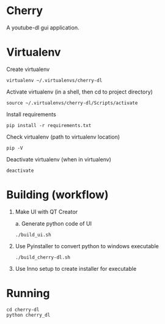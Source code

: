 # Cherry
A youtube-dl gui application.

# Virtualenv
Create virtualenv
```
virtualenv ~/.virtualenvs/cherry-dl
```

Activate virtualenv (in a shell, then cd to project directory)
```
source ~/.virtualenvs/cherry-dl/Scripts/activate
```

Install requirements
```
pip install -r requirements.txt
```

Check virtualenv (path to virtualenv location)
```
pip -V
```

Deactivate virtualenv (when in virtualenv)
```
deactivate
```

# Building (workflow)
1. Make UI with QT Creator

    a. Generate python code of UI
    ```
    ./build_ui.sh
    ```
2. Use Pyinstaller to convert python to windows executable
    ```
    ./build_cherry-dl.sh
    ```
3. Use Inno setup to create installer for executable

# Running
```
cd cherry-dl
python cherry_dl
```